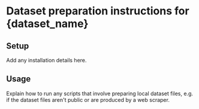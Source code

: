 # Dataset preparation instructions for {dataset_name}

## Setup

Add any installation details here.

## Usage

Explain how to run any scripts that involve preparing local dataset files, e.g.
if the dataset files aren't public or are produced by a web scraper.
